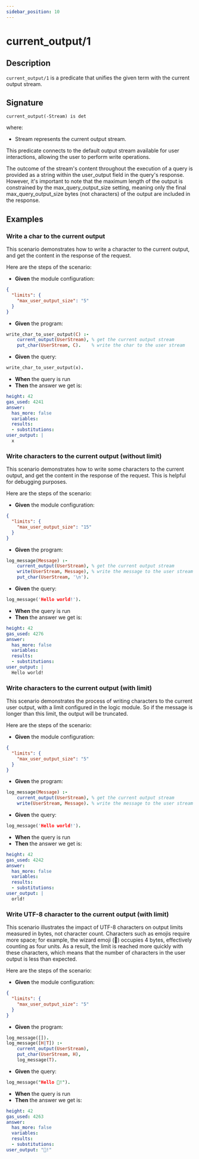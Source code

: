 ```yaml
---
sidebar_position: 10
---
```

[//]: # (This file is auto-generated. Please do not modify it yourself.)

# current_output/1

## Description

`current_output/1` is a predicate that unifies the given term with the current output stream.

## Signature

```text
current_output(-Stream) is det
```

where:

- Stream represents the current output stream.

This predicate connects to the default output stream available for user interactions, allowing the user to perform write operations.

The outcome of the stream's content throughout the execution of a query is provided as a string within the user\_output field in the query's response. However, it's important to note that the maximum length of the output is constrained by the max\_query\_output\_size setting, meaning only the final max\_query\_output\_size bytes \(not characters\) of the output are included in the response.

## Examples

### Write a char to the current output

This scenario demonstrates how to write a character to the current output, and get the content in the response of the
request.

Here are the steps of the scenario:

- **Given** the module configuration:

```  json
{
  "limits": {
    "max_user_output_size": "5"
  }
}
```

- **Given** the program:

```  prolog
write_char_to_user_output(C) :-
    current_output(UserStream), % get the current output stream
    put_char(UserStream, C).    % write the char to the user stream
```

- **Given** the query:

```  prolog
write_char_to_user_output(x).
```

- **When** the query is run
- **Then** the answer we get is:

```  yaml
height: 42
gas_used: 4241
answer:
  has_more: false
  variables:
  results:
  - substitutions:
user_output: |
  x
```

### Write characters to the current output (without limit)

This scenario demonstrates how to write some characters to the current output, and get the content in the response of the
request. This is helpful for debugging purposes.

Here are the steps of the scenario:

- **Given** the module configuration:

```  json
{
  "limits": {
    "max_user_output_size": "15"
  }
}
```

- **Given** the program:

```  prolog
log_message(Message) :-
    current_output(UserStream), % get the current output stream
    write(UserStream, Message), % write the message to the user stream
    put_char(UserStream, '\n').
```

- **Given** the query:

```  prolog
log_message('Hello world!').
```

- **When** the query is run
- **Then** the answer we get is:

```  yaml
height: 42
gas_used: 4276
answer:
  has_more: false
  variables:
  results:
  - substitutions:
user_output: |
  Hello world!

```

### Write characters to the current output (with limit)

This scenario demonstrates the process of writing characters to the current user output, with a limit configured
in the logic module. So if the message is longer than this limit, the output will be truncated.

Here are the steps of the scenario:

- **Given** the module configuration:

```  json
{
  "limits": {
    "max_user_output_size": "5"
  }
}
```

- **Given** the program:

```  prolog
log_message(Message) :-
    current_output(UserStream), % get the current output stream
    write(UserStream, Message). % write the message to the user stream
```

- **Given** the query:

```  prolog
log_message('Hello world!').
```

- **When** the query is run
- **Then** the answer we get is:

```  yaml
height: 42
gas_used: 4242
answer:
  has_more: false
  variables:
  results:
  - substitutions:
user_output: |
  orld!
```

### Write UTF-8 character to the current output (with limit)

This scenario illustrates the impact of UTF-8 characters on output limits measured in bytes, not character count.
Characters such as emojis require more space; for example, the wizard emoji (🧙) occupies 4 bytes, effectively counting
as four units. As a result, the limit is reached more quickly with these characters, which means that the number of
characters in the user output is less than expected.

Here are the steps of the scenario:

- **Given** the module configuration:

```  json
{
  "limits": {
    "max_user_output_size": "5"
  }
}
```

- **Given** the program:

```  prolog
log_message([]).
log_message([H|T]) :-
    current_output(UserStream),
    put_char(UserStream, H),
    log_message(T).
```

- **Given** the query:

```  prolog
log_message("Hello 🧙!").
```

- **When** the query is run
- **Then** the answer we get is:

```  yaml
height: 42
gas_used: 4263
answer:
  has_more: false
  variables:
  results:
  - substitutions:
user_output: "🧙!"
```
